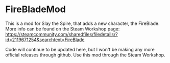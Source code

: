 # FireBladeMod

This is a mod for Slay the Spire, that adds a new character, the FireBlade.  More info can be found on the Steam Workshop page: https://steamcommunity.com/sharedfiles/filedetails/?id=2119671254&searchtext=FireBlade

Code will continue to be updated here, but I won't be making any more official releases through github.  Use this mod through the Steam Workshop.
